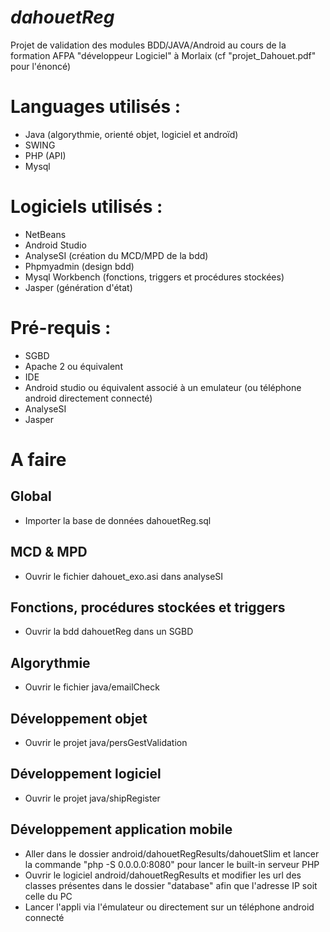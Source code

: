 ***dahouetReg***
===================
Projet de validation des modules BDD/JAVA/Android au cours de la formation AFPA "développeur Logiciel" à Morlaix (cf "projet_Dahouet.pdf" pour l'énoncé)

# Languages utilisés :
* Java (algorythmie, orienté objet, logiciel et androïd)
* SWING
* PHP (API)
* Mysql

# Logiciels utilisés : 
* NetBeans
* Android Studio
* AnalyseSI (création du MCD/MPD de la bdd)
* Phpmyadmin (design bdd)
* Mysql Workbench (fonctions, triggers et procédures stockées)
* Jasper (génération d'état)

# Pré-requis : 
* SGBD
* Apache 2 ou équivalent
* IDE
* Android studio ou équivalent associé à un emulateur (ou téléphone android directement connecté)
* AnalyseSI
* Jasper

# A faire
## Global
* Importer la base de données dahouetReg.sql

## MCD & MPD
* Ouvrir le fichier dahouet_exo.asi dans analyseSI

## Fonctions, procédures stockées et triggers
* Ouvrir la bdd dahouetReg dans un SGBD

## Algorythmie
* Ouvrir le fichier java/emailCheck

## Développement objet
* Ouvrir le projet java/persGestValidation

## Développement logiciel
* Ouvrir le projet java/shipRegister

## Développement application mobile
* Aller dans le dossier android/dahouetRegResults/dahouetSlim et lancer la commande "php -S 0.0.0.0:8080" pour lancer le built-in serveur PHP
* Ouvrir le logiciel android/dahouetRegResults et modifier les url des classes présentes dans le dossier "database" afin que l'adresse IP soit celle du PC
* Lancer l'appli via l'émulateur ou directement sur un téléphone android connecté



